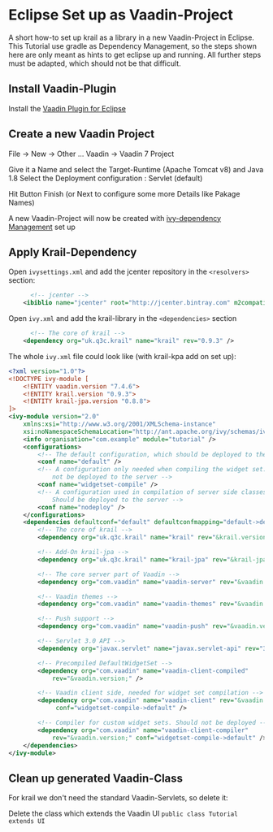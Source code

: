# Eclipse Set up as Vaadin-Project

A short how-to set up krail as a library in a new Vaadin-Project in Eclipse.
This Tutorial use gradle as Dependency Management, so the steps shown here are only meant as hints to get eclipse up and running. All further steps must be adapted, which should not be that difficult.

## Install Vaadin-Plugin
Install the [Vaadin Plugin for Eclipse](https://vaadin.com/eclipse)

## Create a new Vaadin Project
File -> New -> Other ...
Vaadin -> Vaadin 7 Project

Give it a Name and select the Target-Runtime (Apache Tomcat v8) and Java 1.8
Select the Deployment configuration : Servlet (default)

Hit Button Finish (or Next to configure some more Details like Pakage Names)

A new Vaadin-Project will now be created with [ivy-dependency Management](http://ant.apache.org/ivy/) set up

## Apply Krail-Dependency

Open ```ivysettings.xml``` and add the jcenter repository in the ```<resolvers>``` section:
```xml
	  <!-- jcenter -->
    <ibiblio name="jcenter" root="http://jcenter.bintray.com" m2compatible="true"/>
```

Open ```ivy.xml``` and add the krail-library in the ```<dependencies>``` section
```xml
	  <!-- The core of krail -->
  	<dependency org="uk.q3c.krail" name="krail" rev="0.9.3" />
```

The whole ```ivy.xml``` file could look like (with krail-kpa add on set up):
```xml 
<?xml version="1.0"?>
<!DOCTYPE ivy-module [
	<!ENTITY vaadin.version "7.4.6">
	<!ENTITY krail.version "0.9.3">
	<!ENTITY krail-jpa.version "0.8.8">
]>
<ivy-module version="2.0"
	xmlns:xsi="http://www.w3.org/2001/XMLSchema-instance"
	xsi:noNamespaceSchemaLocation="http://ant.apache.org/ivy/schemas/ivy.xsd">
	<info organisation="com.example" module="tutorial" />
	<configurations>
		<!-- The default configuration, which should be deployed to the server -->
		<conf name="default" />
		<!-- A configuration only needed when compiling the widget set. Should 
			not be deployed to the server -->
		<conf name="widgetset-compile" />
		<!-- A configuration used in compilation of server side classes only.
			Should be deployed to the server -->
		<conf name="nodeploy" />
	</configurations>
	<dependencies defaultconf="default" defaultconfmapping="default->default">
		<!-- The core of krail -->
		<dependency org="uk.q3c.krail" name="krail" rev="&krail.version;" />

		<!-- Add-On krail-jpa -->
		<dependency org="uk.q3c.krail" name="krail-jpa" rev="&krail-jpa.version;" />

		<!-- The core server part of Vaadin -->
		<dependency org="com.vaadin" name="vaadin-server" rev="&vaadin.version;" />

		<!-- Vaadin themes -->
		<dependency org="com.vaadin" name="vaadin-themes" rev="&vaadin.version;" />

		<!-- Push support -->
		<dependency org="com.vaadin" name="vaadin-push" rev="&vaadin.version;" />

		<!-- Servlet 3.0 API -->
		<dependency org="javax.servlet" name="javax.servlet-api" rev="3.0.1" conf="nodeploy->default" />

		<!-- Precompiled DefaultWidgetSet -->
		<dependency org="com.vaadin" name="vaadin-client-compiled"
			rev="&vaadin.version;" />

		<!-- Vaadin client side, needed for widget set compilation -->
		<dependency org="com.vaadin" name="vaadin-client" rev="&vaadin.version;"
			 conf="widgetset-compile->default" />

		<!-- Compiler for custom widget sets. Should not be deployed -->
		<dependency org="com.vaadin" name="vaadin-client-compiler"
			rev="&vaadin.version;" conf="widgetset-compile->default" />
	</dependencies>
</ivy-module>
```

## Clean up generated Vaadin-Class
For krail we don't need the standard Vaadin-Servlets, so delete it:

Delete the class which extends the Vaadin UI ```public class Tutorial extends UI```


